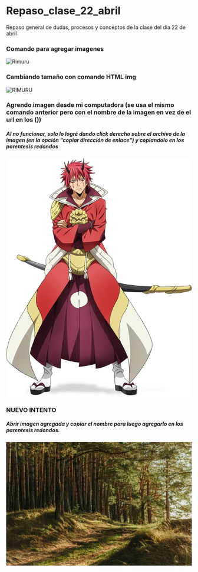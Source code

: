 # Repaso_clase_22_abril
Repaso general de dudas, procesos y conceptos de la clase del día 22 de abril  

### Comando para agregar imagenes ![]()
![Rimuru](https://static.wikia.nocookie.net/tensei-shitara-slime-datta-ken-es/images/5/54/17e4ed7a276951fca7ebd8c9527bd0b7.jpg/revision/latest?cb=20190424192858&path-prefix=es)

### Cambiando tamaño con comando HTML img
<img src="https://static.wikia.nocookie.net/tensei-shitara-slime-datta-ken-es/images/5/54/17e4ed7a276951fca7ebd8c9527bd0b7.jpg/revision/latest?cb=20190424192858&path-prefix=es" alt="RIMURU" width="100">

### Agrendo imagen desde mi computadora (se usa el mismo comando anterior pero con el nombre de la imagen en vez de el url en los ())  
##### Al no funcionar, solo lo logré dando click derecho sobre el archivo de la imagen (en la opción "copiar dirección de enlace") y copiandolo en los parentesis redondos

![benimaru](https://github.com/fernando1998-g/Repaso_clase_22_abril/blob/main/BENIMARU%20sin%20fondo.png)

### NUEVO INTENTO
##### Abrir imagen agregada y copiar el nombre para luego agregarlo en los parentesis redondos.  
![](irina-iriser-2Y4dE8sdhlc-unsplash.jpg)
